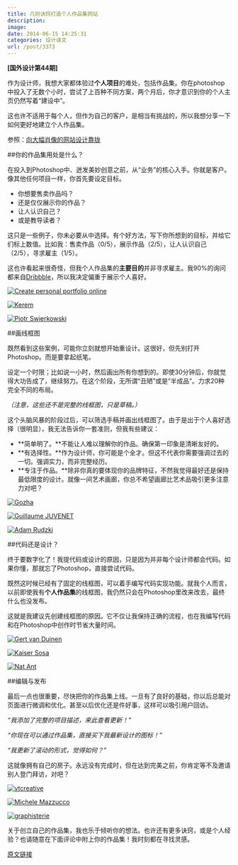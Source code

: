 ```yaml
---
title: 几则诀窍打造个人作品集网站
description: 
image: 
date: 2014-06-15 14:25:31
categories: 设计译文
url: /post/3373
---
```


**[国外设计第44期]**

作为设计师，我想大家都体验过**个人项目**的难处，包括作品集。你在photoshop中投入了无数个小时，尝试了上百种不同方案，两个月后，你才意识到你的个人主页仍然写着“建设中”。

这也许不适用于每个人，但作为自己的客户，是相当有挑战的，所以我想分享一下如何更好地建立个人作品集。

参照：[向大幅肖像的网站设计靠拢](http://designmodo.com/big-faces-web-design/ "向大幅肖像的网站设计靠拢")

##你的作品集用处是什么？

在投入到Photoshop中、迸发美妙创意之前，从“业务”的核心入手。你就是客户。像其他任何项目一样，你首先要设定目标。

* 你想要售卖作品吗？
* 还是仅仅展示你的作品？
* 让人认识自己？
* 或是教导读者？

这只是一些例子，你未必要从中选择。有个好方法，写下你所想到的目标，并给它们标上数值。比如我：售卖作品（0/5），展示作品（2/5），让人认识自己（2/5），寻求雇主（1/5）。

这也许看起来很奇怪，但我个人作品集的**主要目的**并非寻求雇主。我90%的询问都来自[Dribbble](http://designmodo.com/dribbble/)，所以我决定偏重于展示个人喜好。

[![Create personal portfolio online](http://designmodo.com/wp-content/uploads/2014/06/personal_portfolio_inspiration_1.jpg)](http://www.briannathanhartwell.com/)

[![Kerem](http://designmodo.com/wp-content/uploads/2014/06/personal_portfolio_inspiration_2.jpg)](http://kerem.co/)

[![Piotr Swierkowski](http://designmodo.com/wp-content/uploads/2014/06/personal_portfolio_inspiration_3.jpg)](http://piotrswierkowski.com/)

##画线框图

既然看到这些案例，可能你立刻就想开始重设计。这很好，但先别打开Photoshop。而是要拿起纸笔。

设定一个时限；比如说一小时，然后画出所有你想到的。即使30分钟后，你就觉得大功告成了，继续努力。在这个阶段，无所谓“丑陋”或是“半成品”。力求20种完全不同的布局。

_（注意，这些还不是完整的线框图，只是草稿。）_

这个头脑风暴的阶段过后，可以筛选手稿并画出线框图了。由于是出于个人喜好选择（很明显），我无法告诉你一套准则，但我有些建议：

* **简单明了。**不能让人难以理解你的作品。确保第一印象是清晰友好的。
* **有选择性。**作为设计师，你可能是个全才。但这不代表你需要强调过去的一切。强调实力，而非完整经历。
* **专注于作品。**除非你真的要体现你的品牌特征，不然我觉得最好还是保持最低限度的设计。就像一间艺术画廊，你总不希望画廊比艺术品吸引更多注意力对吧？

[![Gozha](http://designmodo.com/wp-content/uploads/2014/06/personal_portfolio_inspiration_4.jpg "Tips for Creating a Great Personal Online Portfolio")](http://www.gozha.net)

[![Guillaume JUVENET](http://designmodo.com/wp-content/uploads/2014/06/personal_portfolio_inspiration_5.jpg "Tips for Creating a Great Personal Online Portfolio")](http://www.guillaumejuvenet.com/)

[![Adam Rudzki](http://designmodo.com/wp-content/uploads/2014/06/personal_portfolio_inspiration_6.jpg "Tips for Creating a Great Personal Online Portfolio")](http://adamrudzki.com)

##代码还是设计？

终于要数字化了！我提代码或设计的原因，只是因为并非每个设计师都会代码。如果你懂，那就忘了Photoshop，直接尝试代码。

既然这时候已经有了固定的线框图，可以着手编写代码实现功能。就我个人而言，以前即使我有**个人作品集**的线框图，我仍然只会在Photoshop里改来改去，最终什么也没发布。

这就是我建议先创建线框图的原因。它不仅让我保持正确的流程，也在我编写代码和在Photoshop中创作时节省大量时间。

[![Gert van Duinen](http://designmodo.com/wp-content/uploads/2014/06/personal_portfolio_inspiration_7.jpg "Tips for Creating a Great Personal Online Portfolio")](http://gertvanduinen.com)

[![Kaiser Sosa](http://designmodo.com/wp-content/uploads/2014/06/personal_portfolio_inspiration_8.jpg "Tips for Creating a Great Personal Online Portfolio")](http://www.kaisersosa.com)

[![Nat Ant](http://designmodo.com/wp-content/uploads/2014/06/personal_portfolio_inspiration_9.jpg "Tips for Creating a Great Personal Online Portfolio")](http://www.nat-ant.de)

##编辑与发布

最后一点也很重要，尽快把你的作品集上线。一旦有了良好的基础，你以后总能对页面进行微调和优化。甚至以后优化还是件好事，这样可以吸引用户回访。

_“我添加了完整的项目描述，来此查看更新！”_

_“你现在可以通过作品集，直接买下我最新设计的图标！”_

_“我更新了滚动的形式，觉得如何？”_

这就像拥有自己的房子。永远没有完成时，但在达到完美之前，你肯定等不及邀请别人登门拜访，对吧？

[![vtcreative](http://designmodo.com/wp-content/uploads/2014/06/personal_portfolio_inspiration_10.jpg "Tips for Creating a Great Personal Online Portfolio")](http://www.vtcreative.fr)

[![Michele Mazzucco](http://designmodo.com/wp-content/uploads/2014/06/personal_portfolio_inspiration_11.jpg "Tips for Creating a Great Personal Online Portfolio")](http://michelemazzucco.it/)

[![graphisterie](http://designmodo.com/wp-content/uploads/2014/06/personal_portfolio_inspiration_12.jpg "Tips for Creating a Great Personal Online Portfolio")](http://www.graphisterie.lu)

关于创立自己的作品集，我也乐于倾听你的想法。也许还有更多诀窍，或是个人经验？也请随意在下面评论中附上你的作品集！我时刻都在寻找灵感。

[原文链接](http://designmodo.com/create-online-portfolio/)